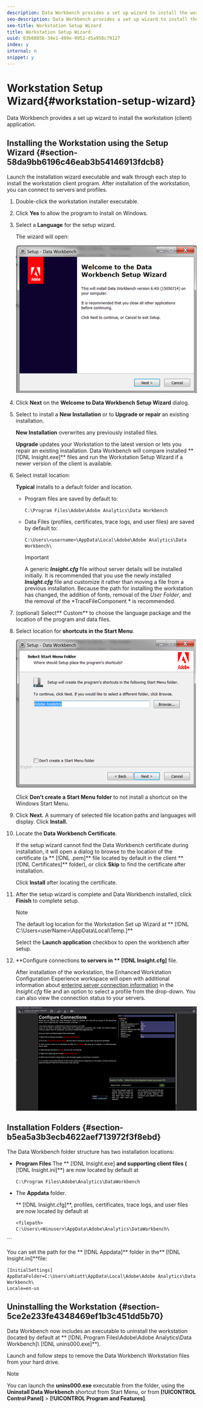 ```yaml
---
description: Data Workbench provides a set up wizard to install the workstation (client) application.
seo-description: Data Workbench provides a set up wizard to install the workstation (client) application.
seo-title: Workstation Setup Wizard
title: Workstation Setup Wizard
uuid: 03b6085b-34e1-499e-9952-d5a958c79127
index: y
internal: n
snippet: y
---
```


# Workstation Setup Wizard{#workstation-setup-wizard}

Data Workbench provides a set up wizard to install the workstation (client) application.

## Installing the Workstation using the Setup Wizard {#section-58da9bb6196c46eab3b54146913fdcb8}

Launch the installation wizard executable and walk through each step to install the workstation client program. After installation of the workstation, you can connect to servers and profiles.

1. Double-click the workstation installer executable. 
1. Click **Yes** to allow the program to install on Windows. 
1. Select a **Language** for the setup wizard.

   The wizard will open:

   ![](assets/6_4_workstation_wizard.png)

1. Click **Next** on the **Welcome to Data Workbench Setup Wizard** dialog. 

1. Select to install a **New Installation** or to **Upgrade or repair** an existing installation.

   **New Installation** overwrites any previously installed files.

   **Upgrade** updates your Workstation to the latest version or lets you repair an existing installation. Data Workbench will compare installed ** [!DNL Insight.exe]** files and run the Workstation Setup Wizard if a newer version of the client is available. 

1. Select install location:

   **Typical** installs to a default folder and location.

    * Program files are saved by default to:     
    
      ```    
      C:\Program Files\Adobe\Adobe Analytics\Data Workbench
      ```    
    
    * Data Files (profiles, certificates, trace logs, and user files) are saved by default to:     
    
      ```    
      C:\Users\<username>\AppData\Local\Adobe\Adobe Analytics\Data Workbench\
      ```

      >[!IMPORTANT]
      >
      >A generic ***Insight.cfg*** file without server details will be installed initially. It is recommended that you use the newly installed ***Insight.cfg*** file and customize it rather than moving a file from a previous installation. Because the path for installing the workstation has changed, the addition of fonts, removal of the *User Folder*, and the removal of the *TraceFileComponent * is recommended.

1. (optional) Select** Custom** to choose the language package and the location of the program and data files. 
1. Select location for **shortcuts in the Start Menu**.

   ![](assets/6_4_workstation_wizard_folder.png)

   Click **Don't create a Start Menu folder** to not install a shortcut on the Windows Start Menu. 

1. Click **Next.** A summary of selected file location paths and languages will display. Click **Install.** 

1. Locate the **Data Workbench Certificate**.

   If the setup wizard cannot find the Data Workbench certificate during installation, it will open a dialog to browse to the location of the certificate (a ** [!DNL .pem]** file located by default in the client ** [!DNL Certificates]** folder), or click **Skip** to find the certificate after installation.

   Click **Install** after locating the certificate. 

1. After the setup wizard is complete and Data Workbench installed, click **Finish** to complete setup. 

   >[!NOTE]
   >
   >The default log location for the Workstation Set up Wizard at ** [!DNL C:\Users\<userName>\AppData\Local\Temp.]**

   Select the **Launch application** checkbox to open the workbench after setup. 

1. **Configure connections **to servers in ** [!DNL Insight.cfg]** file.

   After installation of the workstation, the Enhanced Workstation Configuration Experience workspace will open with additional information about [entering server connection information](https://marketing.adobe.com/resources/help/en_US/insight/client/?f=c_insght_config_param) in the *Insight.cfg* file and an option to select a profile from the drop-down. You can also view the connection status to your servers.

   ![](assets/6_4_workstation_install_conf_conn.png)

## Installation Folders {#section-b5ea5a3b3ecb4622aef713972f3f8ebd}

The Data Workbench folder structure has two installation locations:

* **Program Files** The ** [!DNL Insight.exe] **and supporting client files (** [!DNL Insight.ini]**) are now located by default at

  ```
  C:\Program Files\Adobe\Analytics\DataWorkbench
  ```

* The **Appdata** folder.

  ** [!DNL Insight.cfg]**, profiles, certificates, trace logs, and user files are now located by default at 

  ```
  <filepath>
  C:\Users\<Winuser>\AppData\Adobe\Analytics\DataWorkbench\ 
</filepath>
  ```

  You can set the path for the ** [!DNL Appdata]** folder in the** [!DNL Insight.ini]**file:

  ```
  [InitialSettings] 
  AppDataFolder=C:\Users\mhiatt\AppData\Local\Adobe\Adobe Analytics\Data Workbench\ 
  Locale=en-us
  ```

## Uninstalling the Workstation {#section-5ce2e233fe4348469ef1b3c451dd5b70}

Data Workbench now includes an executable to uninstall the workstation (located by default at ** [!DNL Program Files\Adobe\Adobe Analytics\Data Workbench]\ [!DNL unins000.exe]**).

Launch and follow steps to remove the Data Workbench Workstation files from your hard drive.

>[!NOTE]
>
>You can launch the **unins000.exe** executable from the folder, using the **Uninstall Data Workbench** shortcut from Start Menu, or from **[!UICONTROL Control Panel]** > **[!UICONTROL Program and Features]**.

